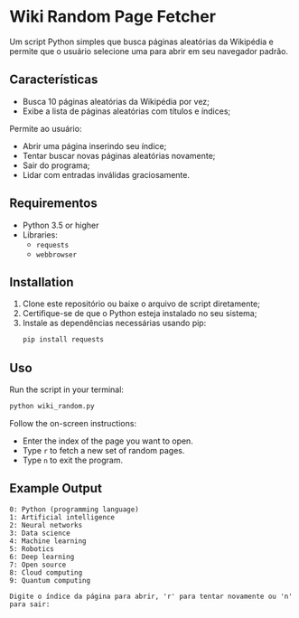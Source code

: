 # Wiki Random Page Fetcher

Um script Python simples que busca páginas aleatórias da Wikipédia e permite que o usuário selecione uma para abrir em seu navegador padrão.

## Características

- Busca 10 páginas aleatórias da Wikipédia por vez;
- Exibe a lista de páginas aleatórias com títulos e índices;

Permite ao usuário:

- Abrir uma página inserindo seu índice;
- Tentar buscar novas páginas aleatórias novamente;
- Sair do programa;
- Lidar com entradas inválidas graciosamente.

## Requirementos

- Python 3.5 or higher
- Libraries:
  - `requests`
  - `webbrowser`

## Installation

1. Clone este repositório ou baixe o arquivo de script diretamente;
2. Certifique-se de que o Python esteja instalado no seu sistema;
3. Instale as dependências necessárias usando pip:
   ```bash
   pip install requests
   ```

## Uso

Run the script in your terminal:

```bash
python wiki_random.py
```

Follow the on-screen instructions:

- Enter the index of the page you want to open.
- Type `r` to fetch a new set of random pages.
- Type `n` to exit the program.

## Example Output

```plaintext
0: Python (programming language)
1: Artificial intelligence
2: Neural networks
3: Data science
4: Machine learning
5: Robotics
6: Deep learning
7: Open source
8: Cloud computing
9: Quantum computing

Digite o índice da página para abrir, 'r' para tentar novamente ou 'n' para sair:
```







